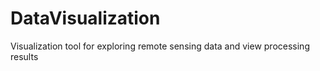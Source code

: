 # DataVisualization
Visualization tool for exploring remote sensing data and view processing results
